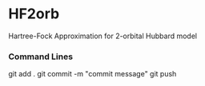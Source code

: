 HF2orb
======

Hartree-Fock Approximation for 2-orbital Hubbard model

### Command Lines ###
git add .
git commit -m "commit message"
git push

